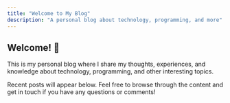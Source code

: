 ```yaml
---
title: "Welcome to My Blog"
description: "A personal blog about technology, programming, and more"
---
```


## Welcome! 👋

This is my personal blog where I share my thoughts, experiences, and knowledge about technology, programming, and other interesting topics.

Recent posts will appear below. Feel free to browse through the content and get in touch if you have any questions or comments! 